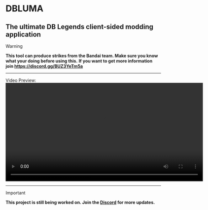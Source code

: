 # DBLUMA
## The ultimate DB Legends client-sided modding application

> [!WARNING]
>
> **This tool can produce strikes from the Bandai team. Make sure you know what your doing before using this.**
> **If you want to get more information join https://discord.gg/BUZ3YeTm5a**

----
Video Preview:
<video controls width="640">
  <source src="media/preview.webm" type="video/webm">
  Your browser does not support the video tag. Please go to the '/media' folder and watch it there.
</video>

---


> [!IMPORTANT]
>
> **This project is still being worked on. Join the [Discord](https://discord.gg/BUZ3YeTm5a) for more updates.**
